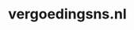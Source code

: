 ---
layout: post
title:  "vergoedingsns.nl"
internal_url:  "/dutchgov/vergoedingsns.nl.html"
subdomains_count: 5
all_subdomains_count: 5
urls_count: 5
ssl_rank: 0
http_rank: 67
url_link: /data/vergoedingsns.nl/urls.txt
all_subdomains_link: /data/vergoedingsns.nl/all_subdomains.txt
subdomains_link: /data/vergoedingsns.nl/subdomains.txt
categories: dutchgov
---
